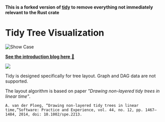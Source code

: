 #### This is a forked version of [tidy](https://github.com/zxch3n/tidy) to remove everything not immediately relevant to the Rust crate

# Tidy Tree Visualization

![Show Case](https://i.ibb.co/hM6mnZS/202206150143.gif)

[**See the introduction blog here** 🔗](https://zxch3n.com/tidy/tidy/)

![](https://i.ibb.co/nbhZSQ7/image.png)

Tidy is designed specifically for tree layout. Graph and DAG data are not supported.

The layout algorithm is based on paper _"Drawing non-layered tidy trees in linear time"_.

```
A. van der Ploeg, “Drawing non-layered tidy trees in linear time,”Software: Practice and Experience, vol. 44, no. 12, pp. 1467–1484, 2014, doi: 10.1002/spe.2213.
```
